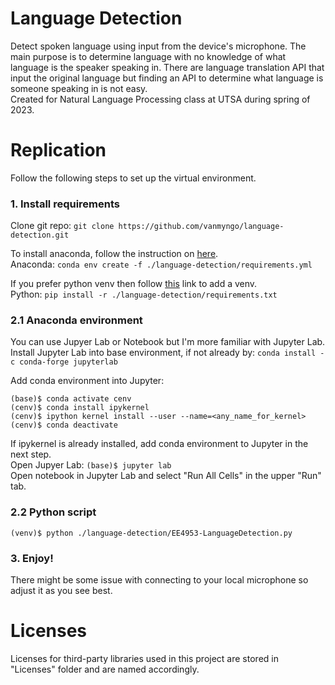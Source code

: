 # Language Detection
Detect spoken language using input from the device's microphone. The main purpose is to determine language with no knowledge of what language is the speaker speaking in. There are language translation API that input the original language but finding an API to determine what language is someone speaking in is not easy.  
Created for Natural Language Processing class at UTSA during spring of 2023.

# Replication
Follow the following steps to set up the virtual environment.
### 1. Install requirements
Clone git repo: `git clone https://github.com/vanmyngo/language-detection.git`  

To install anaconda, follow the instruction on [here](https://docs.anaconda.com/free/anaconda/install/index.html).  
Anaconda: `conda env create -f ./language-detection/requirements.yml`  

If you prefer python venv then follow [this](https://docs.python.org/3/library/venv.html) link to add a venv.  
Python: `pip install -r ./language-detection/requirements.txt`  
### 2.1 Anaconda environment
You can use Jupyer Lab or Notebook but I'm more familiar with Jupyter Lab.  
Install Jupyter Lab into base environment, if not already by: `conda install -c conda-forge jupyterlab`  

Add conda environment into Jupyter:   
```
(base)$ conda activate cenv
(cenv)$ conda install ipykernel
(cenv)$ ipython kernel install --user --name=<any_name_for_kernel>
(cenv)$ conda deactivate
```

If ipykernel is already installed, add conda environment to Jupyter in the next step.  
Open Jupyer Lab: `(base)$ jupyter lab`  
Open notebook in Jupyter Lab and select "Run All Cells" in the upper "Run" tab.
### 2.2 Python script
`(venv)$ python ./language-detection/EE4953-LanguageDetection.py`
### 3. Enjoy!
There might be some issue with connecting to your local microphone so adjust it as you see best.

# Licenses
Licenses for third-party libraries used in this project are stored in "Licenses" folder and are named accordingly.
